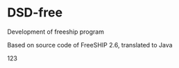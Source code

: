 # DSD-free
Development of freeship program

Based on source code of FreeSHIP 2.6, translated to Java

123
